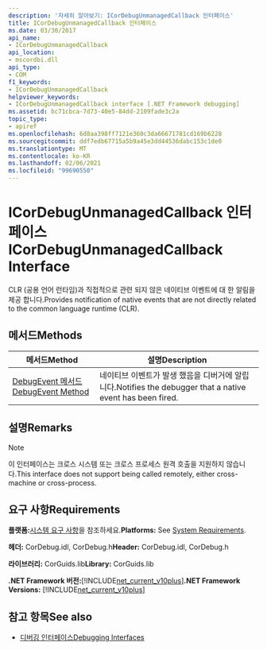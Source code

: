```yaml
---
description: '자세히 알아보기: ICorDebugUnmanagedCallback 인터페이스'
title: ICorDebugUnmanagedCallback 인터페이스
ms.date: 03/30/2017
api_name:
- ICorDebugUnmanagedCallback
api_location:
- mscordbi.dll
api_type:
- COM
f1_keywords:
- ICorDebugUnmanagedCallback
helpviewer_keywords:
- ICorDebugUnmanagedCallback interface [.NET Framework debugging]
ms.assetid: bc71cbca-7d73-40e5-84dd-2109fade3c2a
topic_type:
- apiref
ms.openlocfilehash: 6d8aa398ff7121e360c3da66671781cd169b6228
ms.sourcegitcommit: ddf7edb67715a5b9a45e3dd44536dabc153c1de0
ms.translationtype: MT
ms.contentlocale: ko-KR
ms.lasthandoff: 02/06/2021
ms.locfileid: "99690550"
---
```

# <a name="icordebugunmanagedcallback-interface"></a><span data-ttu-id="aa3e0-103">ICorDebugUnmanagedCallback 인터페이스</span><span class="sxs-lookup"><span data-stu-id="aa3e0-103">ICorDebugUnmanagedCallback Interface</span></span>

<span data-ttu-id="aa3e0-104">CLR (공용 언어 런타임)과 직접적으로 관련 되지 않은 네이티브 이벤트에 대 한 알림을 제공 합니다.</span><span class="sxs-lookup"><span data-stu-id="aa3e0-104">Provides notification of native events that are not directly related to the common language runtime (CLR).</span></span>  
  
## <a name="methods"></a><span data-ttu-id="aa3e0-105">메서드</span><span class="sxs-lookup"><span data-stu-id="aa3e0-105">Methods</span></span>  
  
|<span data-ttu-id="aa3e0-106">메서드</span><span class="sxs-lookup"><span data-stu-id="aa3e0-106">Method</span></span>|<span data-ttu-id="aa3e0-107">설명</span><span class="sxs-lookup"><span data-stu-id="aa3e0-107">Description</span></span>|  
|------------|-----------------|  
|[<span data-ttu-id="aa3e0-108">DebugEvent 메서드</span><span class="sxs-lookup"><span data-stu-id="aa3e0-108">DebugEvent Method</span></span>](icordebugunmanagedcallback-debugevent-method.md)|<span data-ttu-id="aa3e0-109">네이티브 이벤트가 발생 했음을 디버거에 알립니다.</span><span class="sxs-lookup"><span data-stu-id="aa3e0-109">Notifies the debugger that a native event has been fired.</span></span>|  
  
## <a name="remarks"></a><span data-ttu-id="aa3e0-110">설명</span><span class="sxs-lookup"><span data-stu-id="aa3e0-110">Remarks</span></span>  
  
> [!NOTE]
> <span data-ttu-id="aa3e0-111">이 인터페이스는 크로스 시스템 또는 크로스 프로세스 원격 호출을 지원하지 않습니다.</span><span class="sxs-lookup"><span data-stu-id="aa3e0-111">This interface does not support being called remotely, either cross-machine or cross-process.</span></span>  
  
## <a name="requirements"></a><span data-ttu-id="aa3e0-112">요구 사항</span><span class="sxs-lookup"><span data-stu-id="aa3e0-112">Requirements</span></span>  

 <span data-ttu-id="aa3e0-113">**플랫폼:**[시스템 요구 사항](../../get-started/system-requirements.md)을 참조하세요.</span><span class="sxs-lookup"><span data-stu-id="aa3e0-113">**Platforms:** See [System Requirements](../../get-started/system-requirements.md).</span></span>  
  
 <span data-ttu-id="aa3e0-114">**헤더:** CorDebug.idl, CorDebug.h</span><span class="sxs-lookup"><span data-stu-id="aa3e0-114">**Header:** CorDebug.idl, CorDebug.h</span></span>  
  
 <span data-ttu-id="aa3e0-115">**라이브러리:** CorGuids.lib</span><span class="sxs-lookup"><span data-stu-id="aa3e0-115">**Library:** CorGuids.lib</span></span>  
  
 <span data-ttu-id="aa3e0-116">**.NET Framework 버전:**[!INCLUDE[net_current_v10plus](../../../../includes/net-current-v10plus-md.md)]</span><span class="sxs-lookup"><span data-stu-id="aa3e0-116">**.NET Framework Versions:** [!INCLUDE[net_current_v10plus](../../../../includes/net-current-v10plus-md.md)]</span></span>  
  
## <a name="see-also"></a><span data-ttu-id="aa3e0-117">참고 항목</span><span class="sxs-lookup"><span data-stu-id="aa3e0-117">See also</span></span>

- [<span data-ttu-id="aa3e0-118">디버깅 인터페이스</span><span class="sxs-lookup"><span data-stu-id="aa3e0-118">Debugging Interfaces</span></span>](debugging-interfaces.md)
